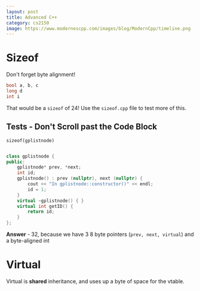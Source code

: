 ```yaml
---
layout: post 
title: Advanced C++
category: cs2150
image: https://www.modernescpp.com/images/blog/ModernCpp/timeline.png
---
```


# Sizeof

Don't forget byte alignment!

```cpp
bool a, b, c
long d
int i
```

That would be a `sizeof` of 24! Use the `sizeof.cpp` file to test more of this.

## Tests - Don't Scroll past the Code Block

`sizeof(gplistnode)`

```cpp

class gplistnode {
public:
    gplistnode* prev, *next;
    int id;
    gplistnode() : prev (nullptr), next (nullptr) {
        cout << "In gplistnode::constructor()" << endl;
        id = 1;
    }
    virtual ~gplistnode() { }
    virtual int getID() {
        return id;
    }
};
```

**Answer** - 32, because we have 3 8 byte pointers (`prev, next, virtual`) and a byte-aligned int

# Virtual

Virtual is **shared** inheritance, and uses up a byte of space for the vtable.

